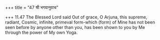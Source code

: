 +++
title = "47 श्री भगवानुवाच"

+++
11.47 The Blessed Lord said Out of grace, O Arjuna, this supreme,
radiant, Cosmic, infinite, primeval form-which (form) of Mine has not
been seen before by anyone other than you, has been shown to you by Me
through the power of My own Yoga.
